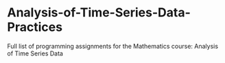 # Analysis-of-Time-Series-Data-Practices
Full list of programming assignments for the Mathematics course: Analysis of Time Series Data
